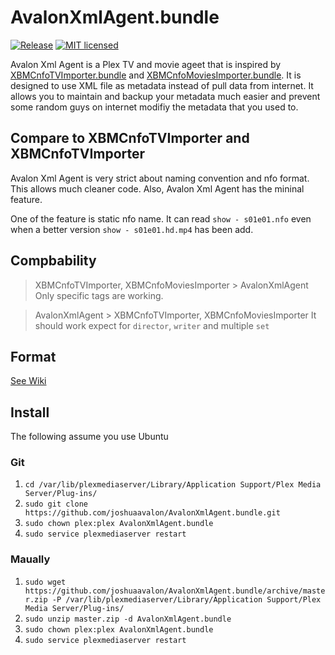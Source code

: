# AvalonXmlAgent.bundle
[![Release](https://img.shields.io/github/release/joshuaavalon/AvalonXmlAgent.bundle/all.svg?style=flat-square&colorB=brightgreen)](https://github.com/joshuaavalon/AvalonXmlAgent.bundle/releases)
[![MIT licensed](https://img.shields.io/badge/license-MIT-blue.svg?style=flat-square)](https://github.com/joshuaavalon/AvalonXmlAgent.bundle/blob/master/LICENSE)

Avalon Xml Agent is a Plex TV and movie ageet that is inspired by [XBMCnfoTVImporter.bundle](https://github.com/gboudreau/XBMCnfoTVImporter.bundle) and [XBMCnfoMoviesImporter.bundle](https://github.com/gboudreau/XBMCnfoMoviesImporter.bundle).
It is designed to use XML file as metadata instead of pull data from internet.
It allows you to maintain and backup your metadata much easier and prevent some random guys on internet modifiy the metadata that you used to.

## Compare to XBMCnfoTVImporter and XBMCnfoTVImporter
Avalon Xml Agent is very strict about naming convention and nfo format. This allows much cleaner code. Also, Avalon Xml Agent has the mininal feature.

One of the feature is static nfo name. It can read `show - s01e01.nfo` even when a better version `show - s01e01.hd.mp4` has been add.

## Compbability
> XBMCnfoTVImporter, XBMCnfoMoviesImporter > AvalonXmlAgent
Only specific tags are working.

> AvalonXmlAgent > XBMCnfoTVImporter, XBMCnfoMoviesImporter
It should work expect for `director`, `writer` and multiple `set`

## Format
[See Wiki](https://github.com/joshuaavalon/AvalonXmlAgent.bundle/wiki/File-Format)

## Install
The following assume you use Ubuntu

### Git
1. `cd /var/lib/plexmediaserver/Library/Application Support/Plex Media Server/Plug-ins/`
2. `sudo git clone https://github.com/joshuaavalon/AvalonXmlAgent.bundle.git`
3. `sudo chown plex:plex AvalonXmlAgent.bundle`
4. `sudo service plexmediaserver restart`

### Maually
1. `sudo wget https://github.com/joshuaavalon/AvalonXmlAgent.bundle/archive/master.zip -P /var/lib/plexmediaserver/Library/Application Support/Plex Media Server/Plug-ins/`
2. `sudo unzip master.zip -d AvalonXmlAgent.bundle`
3. `sudo chown plex:plex AvalonXmlAgent.bundle`
4. `sudo service plexmediaserver restart`
